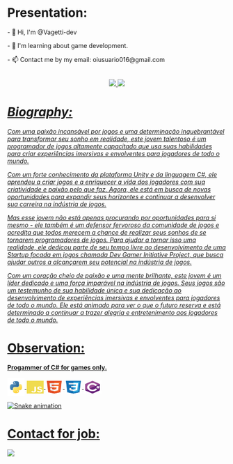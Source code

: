 <h1>Presentation:</h1>
<p>- 👋 Hi, I'm @Vagetti-dev</p>
<p>- 👀 I'm learning about game development.</p>
<p>- 📫 Contact me by my email: oiusuario016@gmail.com</p>

<br>

<div align="center">
  <a href="https://github.com/Vagetti-dev">
  <img height="180em" src="https://github-readme-stats.vercel.app/api?username=Vagetti-dev&show_icons=true&theme=dark&include_all_commits=true&count_private=false"/>
  <img height="180em" src="https://github-readme-stats.vercel.app/api/top-langs/?username=Vagetti-dev&layout=compact&langs_count=99&theme=dark"/>
</div>
  
<p></p>
  
<i><h1>Biography:</h1>
<p>Com uma paixão incansável por jogos e uma determinação inquebrantável para transformar seu sonho em realidade, este jovem talentoso é um programador de jogos altamente capacitado que usa suas habilidades para criar experiências imersivas e envolventes para jogadores de todo o mundo.</p>

<p>Com um forte conhecimento da plataforma Unity e da linguagem C#, ele aprendeu a criar jogos e a enriquecer a vida dos jogadores com sua criatividade e paixão pelo que faz. Agora, ele está em busca de novas oportunidades para expandir seus horizontes e continuar a desenvolver sua carreira na indústria de jogos.</p>

<p>Mas esse jovem não está apenas procurando por oportunidades para si mesmo - ele também é um defensor fervoroso da comunidade de jogos e acredita que todos merecem a chance de realizar seus sonhos de se tornarem programadores de jogos. Para ajudar a tornar isso uma realidade, ele dedicou parte de seu tempo livre ao desenvolvimento de uma Startup focada em jogos chamada Dev Gamer Initiative Project, que busca ajudar outros a alcançarem seu potencial na indústria de jogos.</p>

<p>Com um coração cheio de paixão e uma mente brilhante, este jovem é um líder dedicado e uma força imparável na indústria de jogos. Seus jogos são um testemunho de sua habilidade única e sua dedicação ao desenvolvimento de experiências imersivas e envolventes para jogadores de todo o mundo. Ele está animado para ver o que o futuro reserva e está determinado a continuar a trazer alegria e entretenimento aos jogadores de todo o mundo.</i></p>
 
<h1>Observation:</h1>
  <b>Progammer of C# for games only.</b>
  
 <div style="display: inline_block"><br>
   <img align="center" alt="Python" width="40px" src="https://raw.githubusercontent.com/github/explore/master/topics/python/python.png" />
   <img align="center" alt="Rafa-Js" height="30" width="40" src="https://raw.githubusercontent.com/devicons/devicon/master/icons/javascript/javascript-plain.svg">
   <img align="center" alt="Rafa-HTML" height="30" width="40" src="https://raw.githubusercontent.com/devicons/devicon/master/icons/html5/html5-original.svg">
   <img align="center" alt="Rafa-CSS" height="30" width="40" src="https://raw.githubusercontent.com/devicons/devicon/master/icons/css3/css3-original.svg">
   <img align="center" alt="Rafa-Csharp" height="30" width="40" src="https://raw.githubusercontent.com/devicons/devicon/master/icons/csharp/csharp-original.svg">
 </div>
  
![Snake animation](https://github.com/Vagetti-dev/snake-animation/blob/main/Snake%20Animation.svg)
  
<h1>Contact for job:</h1>
<div style="display: inline_block">
 <a href="https://www.linkedin.com/in/patrick-oliveira-vagetti-4743aa258/"><img src="https://cdn2.iconfinder.com/data/icons/social-media-2285/512/1_Linkedin_unofficial_colored_svg-128.png" width="40"></a>
</div>
